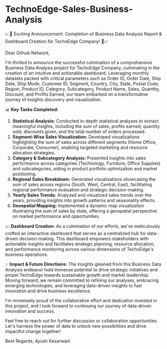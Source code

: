 # TechnoEdge-Sales-Business-Analysis

📈🚀 Exciting Announcement: Completion of Business Data Analysis Report & Dashboard Creation for TechoEdge Company! 🚀📈

Dear Github Network,

I'm thrilled to announce the successful culmination of a comprehensive Business Data Analysis project for TechoEdge Company, culminating in the creation of an intuitive and actionable dashboard. Leveraging monthly datasets packed with critical parameters such as Order ID, Order Date, Ship Date, Ship Mode, Customer ID, Segment, Country, City, State, Postal Code, Region, Product ID, Category, Subcategory, Product Name, Sales, Quantity, Discount, and Profits Earned, our team embarked on a transformative journey of insights discovery and visualization.

📊 **Key Tasks Completed:**
1. **Statistical Analysis:** Conducted in-depth statistical analyses to extract meaningful insights, including the sum of sales, profits earned, quantity sold, discounts given, and the total number of orders processed.
2. **Segment-Wise Sales Visualization:** Developed visualizations highlighting the sum of sales across different segments (Home Office, Corporate, Consumer), enabling targeted marketing and resource allocation strategies.
3. **Category & Subcategory Analysis:** Presented insights into sales performance across categories (Technology, Furniture, Office Supplies) and subcategories, aiding in product portfolio optimization and market positioning.
4. **Regional Sales Breakdown:** Generated visualizations showcasing the sum of sales across regions (South, West, Central, East), facilitating regional performance evaluation and strategic decision-making.
5. **Yearly Sales Trends:** Analyzed and visualized sales trends over the years, providing insights into growth patterns and seasonality effects.
6. **Geospatial Mapping:** Implemented a dynamic map visualization illustrating the sum of sales by state, offering a geospatial perspective on market performance and opportunities.

📈 **Dashboard Creation:**
As a culmination of our efforts, we've meticulously crafted an interactive dashboard that serves as a centralized hub for data-driven decision-making. This dashboard empowers stakeholders with actionable insights and facilitates strategic planning, resource allocation, and performance monitoring across various dimensions of TechoEdge's business operations.

💡 **Impact & Future Directions:**
The insights gleaned from this Business Data Analysis endeavor hold immense potential to drive strategic initiatives and propel TechoEdge towards sustainable growth and market leadership. Moving forward, we remain committed to refining our analyses, embracing emerging technologies, and leveraging data-driven insights to fuel innovation and drive business excellence.

I'm immensely proud of the collaborative effort and dedication invested in this project, and I look forward to continuing our journey of data-driven innovation and success.

Feel free to reach out for further discussion or collaboration opportunities. Let's harness the power of data to unlock new possibilities and drive impactful change together!

Best Regards,
Ayush Kesarwani
